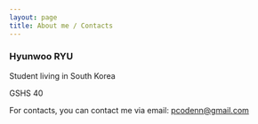 ```yaml
---
layout: page
title: About me / Contacts
---
```


### Hyunwoo RYU

Student living in South Korea

GSHS 40

For contacts, you can contact me via email: pcodenn@gmail.com
